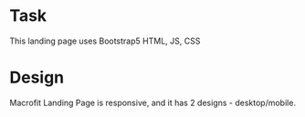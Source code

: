 # Task

This landing page uses Bootstrap5 HTML, JS, CSS

# Design

Macrofit Landing Page is responsive, and it has 2 designs - desktop/mobile.
